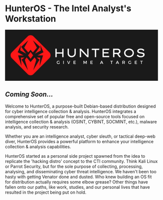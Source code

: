 # HunterOS - The Intel Analyst's Workstation

![Venator Logo](https://github.com/venator-intel/venator-project.github.io/blob/main/static/images/hunteros-banner.jpg)

## ***Coming Soon...***

Welcome to HunterOS, a purpose-built Debian-based distribution designed for cyber intelligence collection & analysis. HunterOS integrates a comprehensive set of popular free and open-source tools focused on intelligence collection & analysis (OSINT, CYBINT, SOCMINT, etc.), malware analysis, and security research. 

Whether you are an intelligence analyst, cyber sleuth, or tactical deep-web diver, HunterOS provides a powerful platform to enhance your intelligence collection & analysis capabilities.

HunterOS started as a personal side project spawned from the idea to replicate the 'hacking distro' concept to the CTI community. Think Kali Linux or Parrot Security, but for the sole purpose of collecting, processing, analysing, and disseminating cyber threat intelligence. We haven't been too hasty with getting Venator done and dusted. Who knew building an OS fit for distribution actually requires some elbow grease? Other things have fallen onto our paths, like work, studies, and our personal lives that have resulted in the project being put on hold. 

